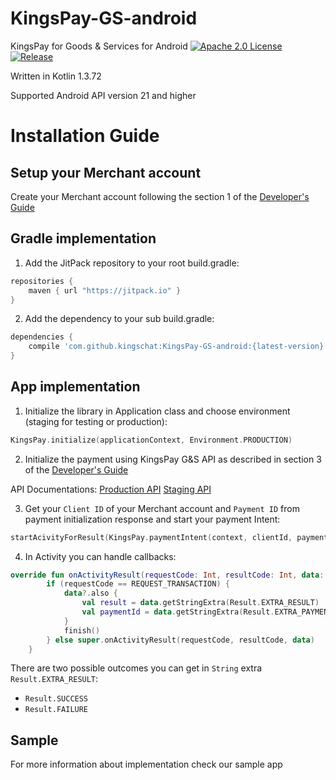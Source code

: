# KingsPay-GS-android
KingsPay for Goods &amp; Services for Android
[![Apache 2.0 License](https://img.shields.io/badge/license-Apache%202.0-blue.svg?style=flat)](http://www.apache.org/licenses/LICENSE-2.0.html) [![Release](https://jitpack.io/v/kingschat/KingsPay-GS-android.svg)](https://jitpack.io/#kingschat/KingsPay-GS-android)

Written in Kotlin 1.3.72

Supported Android API version 21 and higher

# Installation Guide

## Setup your Merchant account
Create your Merchant account following the section 1 of the [Developer's Guide](https://kingspay-gs-api.kingsch.at/pdfs/kingspay_goods_and_services_merchant_integration.pdf)

## Gradle implementation
1. Add the JitPack repository to your root build.gradle:
```gradle
repositories {
    maven { url "https://jitpack.io" }
}
```

2. Add the dependency to your sub build.gradle:
```gradle
dependencies {
    compile 'com.github.kingschat:KingsPay-GS-android:{latest-version}'
}
``` 

## App implementation
1. Initialize the library in Application class and choose environment (staging for testing or production):
```kotlin
KingsPay.initialize(applicationContext, Environment.PRODUCTION)
```

2. Initialize the payment using KingsPay G&S API as described in section 3 of the [Developer's Guide](https://kingspay-gs-api.kingsch.at/pdfs/kingspay_goods_and_services_merchant_integration.pdf)

API Documentations:
[Production API](https://kingspay-gs-api.kingsch.at/docs/index.html#/Payment/Web_PaymentController_initialize)
[Staging API](https://kpay-gs-api.appunite.net/docs/index.html#/Payment/Web_PaymentController_initialize)

3. Get your `Client ID` of your Merchant account and `Payment ID` from payment initialization response and start your payment Intent:
```kotlin
startAcivityForResult(KingsPay.paymentIntent(context, clientId, paymentId), REQUEST_TRANSACTION)
``` 
    
4. In Activity you can handle callbacks:
```kotlin
override fun onActivityResult(requestCode: Int, resultCode: Int, data: Intent?) {
        if (requestCode == REQUEST_TRANSACTION) {
            data?.also {
                val result = data.getStringExtra(Result.EXTRA_RESULT)
                val paymentId = data.getStringExtra(Result.EXTRA_PAYMENT_ID)
            }
            finish()
        } else super.onActivityResult(requestCode, resultCode, data)
    }
```
There are two possible outcomes you can get in `String` extra `Result.EXTRA_RESULT`:
- `Result.SUCCESS`
- `Result.FAILURE`

## Sample
For more information about implementation check our sample app

